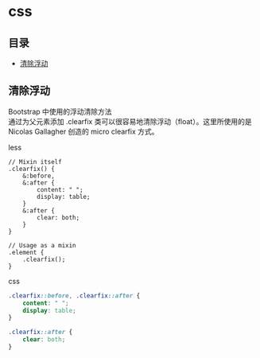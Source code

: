 css
===========================

## 目录
* [清除浮动](#清除浮动)


清除浮动
-----------
Bootstrap 中使用的浮动清除方法  
通过为父元素添加 .clearfix 类可以很容易地清除浮动（float）。这里所使用的是 Nicolas Gallagher 创造的 micro clearfix 方式。  

less  
```less
// Mixin itself
.clearfix() {
    &:before,
    &:after {
        content: " ";
        display: table;
    }
    &:after {
        clear: both;
    }
}

// Usage as a mixin
.element {
    .clearfix();
}
```
css
```css
.clearfix::before, .clearfix::after {
    content: " ";
    display: table;
}

.clearfix::after {
    clear: both;
}
```
